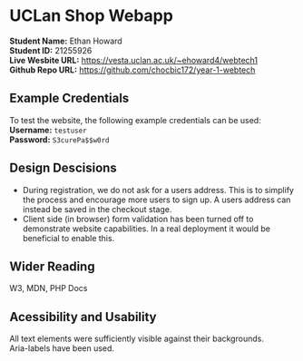 # UCLan Shop Webapp

**Student Name:** Ethan Howard\
**Student ID:** 21255926\
**Live Wesbite URL:** https://vesta.uclan.ac.uk/~ehoward4/webtech1 \
**Github Repo URL:** https://github.com/chocbic172/year-1-webtech

## Example Credentials
To test the website, the following example credentials can be used:\
**Username:** `testuser`\
**Password:** `S3curePa$$w0rd`

## Design Descisions
- During registration, we do not ask for a users address. This is to simplify the process and
  encourage more users to sign up. A users address can instead be saved in the checkout stage.
- Client side (in browser) form validation has been turned off to demonstrate website
  capabilities. In a real deployment it would be beneficial to enable this.

## Wider Reading
W3, MDN, PHP Docs

## Acessibility and Usability
All text elements were sufficiently visible against their backgrounds.\
Aria-labels have been used.
